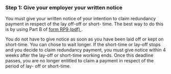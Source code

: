 ###  Step 1: Give your employer your written notice

You must give your written notice of your intention to claim redundancy
payment in respect of the lay off-off or short- time. The best way to do this
is by using Part B of [ form RP9 (pdf)
](http://www.workplacerelations.ie/en/Publications_Forms/Lay_Off_and_Short_Term_Procedures_Form_RP9_.pdf)
.

You do not have to give notice as soon as you have been laid off or kept on
short-time. You can chose to wait longer. If the short-time or lay-off stops
and you decide to claim redundancy payment, you must give notice within 4
weeks after the lay-off or short-time working ends. Once this deadline passes,
you are no longer entitled to claim a payment in respect of the period of lay-
off or short-time.

